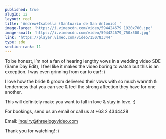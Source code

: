```yaml
---
published: true
slugID: 12
layout: reel
title: 'Andrew+Isabella (Santuario de San Antonio) '
image-large: 'https://i.vimeocdn.com/video/594424679_1920x700.jpg'
image-small: 'https://i.vimeocdn.com/video/594424679_750x500.jpg'
link: 'https://player.vimeo.com/video/150783344'
type: sde
section-rank: 11
---
```

To be honest, I’m not a fan of hearing lengthy vows in a wedding video SDE (Same Day Edit), I feel like it makes the video boring to watch but this is an exception. I was even grinning from ear to ear! :)

I love how the bride & groom delivered their vows with so much warmth & tenderness that you can see & feel the strong affection they have for one another.

This will definitely make you want to fall in love & stay in love. :)

For bookings, send us an email or call us at +63 2 4344428

Email: inquiry@threelogyvideo.com

Thank you for watching! :)

